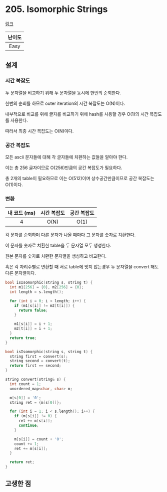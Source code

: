 # 205. Isomorphic Strings

[링크](https://leetcode.com/problems/isomorphic-strings/)

| 난이도 |
| :----: |
|  Easy  |

## 설계

### 시간 복잡도

두 문자열을 비교하기 위해 두 문자열을 동시에 한번의 순회한다.

한번의 순회를 하므로 outer iteration의 시간 복잡도는 O(N)이다.

내부적으로 비교를 위해 글자를 비교하기 위해 hash를 사용할 경우 O(1)의 시간 복잡도를 사용한다.

따라서 최종 시간 복잡도는 O(N)이다.

### 공간 복잡도

모든 ascii 문자들에 대해 각 글자들에 치환하는 값들을 알아야 한다.

이는 총 256 글자이므로 O(256)만큼의 공간 복잡도가 필요하다.

총 2개의 table이 필요하므로 이는 O(512)이며 상수공간만큼이므로 공간 복잡도는 O(1)이다.

### 변환

| 내 코드 (ms) | 시간 복잡도 | 공간 복잡도 |
| :----------: | :---------: | :---------: |
|      4       |    O(N)     |    O(1)     |

각 문자를 순회하며 다른 문자가 나올 때마다 그 문자를 숫자로 치환한다.

이 문자를 숫자로 치환한 table을 두 문자열 모두 생성한다.

원본 문자를 숫자로 치환한 문자열을 생성하고 비교한다.

혹은 각 자리수별로 변환할 때 서로 table에 맛지 않는경우 두 문자열을 convert 해도 다른 문자열이다.

```cpp
bool isIsomorphic(string s, string t) {
  int m1[256] = {0}, m2[256] = {0};
  int length = s.length();

  for (int i = 0; i < length; i++) {
    if (m1[s[i]] != m2[t[i]]) {
      return false;
    }

    m1[s[i]] = i + 1;
    m2[t[i]] = i + 1;
  }
  return true;
}
```

```cpp
bool isIsomorphic(string s, string t) {
  string first = convert(s);
  string second = convert(t);
  return first == second;
}

string convert(string& s) {
  int count = 1;
  unordered_map<char, char> m;

  m[s[0]] = '0';
  string ret = {m[s[0]]};

  for (int i = 1; i < s.length(); i++) {
    if (m[s[i]] != 0) {
      ret += m[s[i]];
      continue;
    }

    m[s[i]] = count + '0';
    count += 1;
    ret += m[s[i]];
  }

  return ret;
}
```

## 고생한 점
